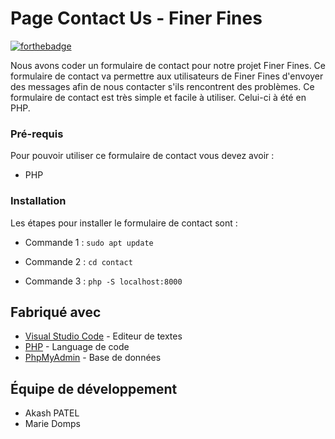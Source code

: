 # Page Contact Us - Finer Fines

[![forthebadge](http://forthebadge.com/images/badges/built-with-love.svg)](http://forthebadge.com) 

Nous avons coder un formulaire de contact pour notre projet Finer Fines. Ce formulaire de contact va permettre aux utilisateurs de Finer Fines d'envoyer des messages afin de nous contacter s'ils rencontrent des problèmes. 
Ce formulaire de contact est très simple et facile à utiliser. Celui-ci à été en PHP.

### Pré-requis 

Pour pouvoir utiliser ce formulaire de contact vous devez avoir : 

- PHP 

### Installation 

Les étapes pour installer le formulaire de contact sont : 

- Commande 1 : ``sudo apt update``

- Commande 2 : ``cd contact``

- Commande 3 : ``php -S localhost:8000`` 

## Fabriqué avec 

* [Visual Studio Code](https://code.visualstudio.com/) - Editeur de textes
* [PHP](https://www.php.net/) - Language de code
* [PhpMyAdmin](https://www.phpmyadmin.net/) - Base de données

## Équipe de développement 

- Akash PATEL
- Marie Domps

